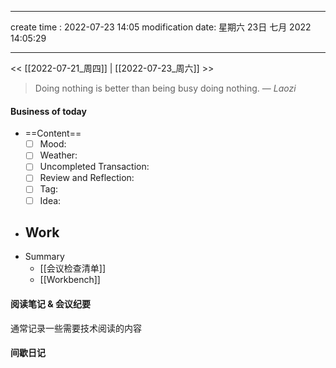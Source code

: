 
---
create time : 2022-07-23 14:05
modification date: 星期六 23日 七月 2022 14:05:29

---

<< [[2022-07-21_周四]] | [[2022-07-23_周六]] >>

> Doing nothing is better than being busy doing nothing.
> — <cite>Laozi</cite>

#### Business of today
-  ==Content==
	- [ ] Mood:
	- [ ] Weather:
	- [ ] Uncompleted Transaction:
	- [ ] Review and Reflection:
	- [ ] Tag:
	- [ ] Idea:
- Work
	- 
- Summary
	- [[会议检查清单]]
	- [[Workbench]]
	
#### 阅读笔记 & 会议纪要
通常记录一些需要技术阅读的内容

#### 间歇日记

